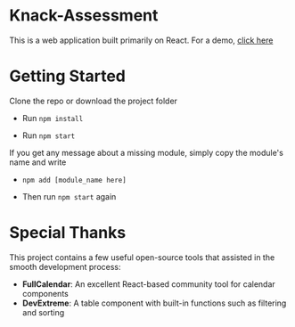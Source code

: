 # Knack-Assessment
This is a web application built primarily on React. For a demo, [click here](https://dashboard-assessment.web.app/#/)
# Getting Started
Clone the repo or download the project folder

* Run ```npm install```

* Run ```npm start```

If you get any message about a missing module, simply copy the module's name and write

* ```npm add [module_name here]```

* Then run ```npm start``` again

# Special Thanks
This project contains a few useful open-source tools that assisted in the smooth development process:
- **FullCalendar**: An excellent React-based community tool for calendar components
- **DevExtreme**: A table component with built-in functions such as filtering and sorting
